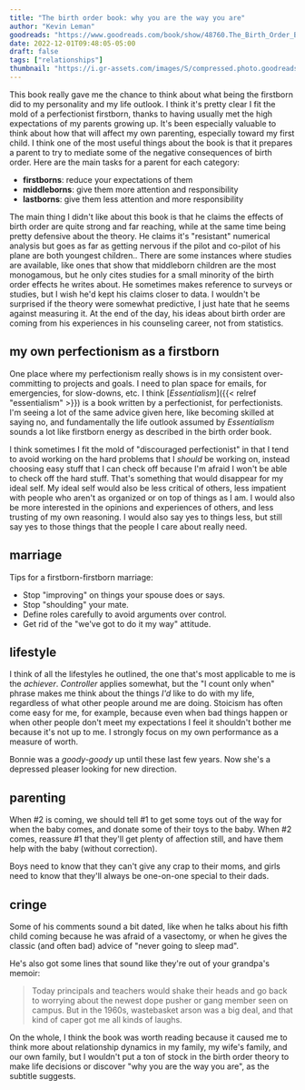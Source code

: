 ```yaml
---
title: "The birth order book: why you are the way you are"
author: "Kevin Leman"
goodreads: "https://www.goodreads.com/book/show/48760.The_Birth_Order_Book"
date: 2022-12-01T09:48:05-05:00
draft: false
tags: ["relationships"]
thumbnail: "https://i.gr-assets.com/images/S/compressed.photo.goodreads.com/books/1440964503l/48760._SY475_.jpg"
---
```


This book really gave me the chance to think about what being the firstborn did to my personality and my life outlook. I think it's pretty clear I fit the mold of a perfectionist firstborn, thanks to having usually met the high expectations of my parents growing up. It's been especially valuable to think about how that will affect my own parenting, especially toward my first child. I think one of the most useful things about the book is that it prepares a parent to try to mediate some of the negative consequences of birth order. Here are the main tasks for a parent for each category:

- **firstborns**: reduce your expectations of them
- **middleborns**: give them more attention and responsibility
- **lastborns**: give them less attention and more responsibility

The main thing I didn't like about this book is that he claims the effects of birth order are quite strong and far reaching, while at the same time being pretty defensive about the theory. He claims it's "resistant" numerical analysis but goes as far as getting nervous if the pilot and co-pilot of his plane are both youngest children.. There are some instances where studies are available, like ones that show that middleborn children are the most monogamous, but he only cites studies for a small minority of the birth order effects he writes about. He sometimes makes reference to surveys or studies, but I wish he'd kept his claims closer to data. I wouldn't be surprised if the theory were somewhat predictive, I just hate that he seems against measuring it. At the end of the day, his ideas about birth order are coming from his experiences in his counseling career, not from statistics.

## my own perfectionism as a firstborn

One place where my perfectionism really shows is in my consistent over-committing to projects and goals. I need to plan space for emails, for emergencies, for slow-downs, etc. I think [*Essentialism*]({{< relref "essentialism" >}}) is a book written by a perfectionist, for perfectionists. I'm seeing a lot of the same advice given here, like becoming skilled at saying no, and fundamentally the life outlook assumed by *Essentialism* sounds a lot like firstborn energy as described in the birth order book.

I think sometimes I fit the mold of "discouraged perfectionist" in that I tend to avoid working on the hard problems that I *should* be working on, instead choosing easy stuff that I can check off because I'm afraid I won't be able to check off the hard stuff. That's something that would disappear for my ideal self. My ideal self would also be less critical of others, less impatient with people who aren't as organized or on top of things as I am. I would also be more interested in the opinions and experiences of others, and less trusting of my own reasoning. I would also say yes to things less, but still say yes to those things that the people I care about really need.

## marriage

Tips for a firstborn-firstborn marriage:

- Stop "improving" on things your spouse does or says.
- Stop "shoulding" your mate.
- Define roles carefully to avoid arguments over control.
- Get rid of the "we've got to do it my way" attitude.

## lifestyle

I think of all the lifestyles he outlined, the one that's most applicable to me is the *achiever*. *Controller* applies somewhat, but the "I count only when" phrase makes me think about the things *I'd* like to do with my life, regardless of what other people around me are doing. Stoicism has often come easy for me, for example, because even when bad things happen or when other people don't meet my expectations I feel it shouldn't bother me because it's not up to me. I strongly focus on my own performance as a measure of worth.

Bonnie was a *goody-goody* up until these last few years. Now she's a depressed pleaser looking for new direction.

## parenting

When #2 is coming, we should tell #1 to get some toys out of the way for when the baby comes, and donate some of their toys to the baby. When #2 comes, reassure #1 that they'll get plenty of affection still, and have them help with the baby (without correction).

Boys need to know that they can't give any crap to their moms, and girls need to know that they'll always be one-on-one special to their dads.

## cringe

Some of his comments sound a bit dated, like when he talks about his fifth child coming because he was afraid of a vasectomy, or when he gives the classic (and often bad) advice of "never going to sleep mad".

He's also got some lines that sound like they're out of your grandpa's memoir:

> Today principals and teachers would shake their heads and go back to worrying about the newest dope pusher or gang member seen on campus. But in the 1960s, wastebasket arson was a big deal, and that kind of caper got me all kinds of laughs.

On the whole, I think the book was worth reading because it caused me to think more about relationship dynamics in my family, my wife's family, and our own family, but I wouldn't put a ton of stock in the birth order theory to make life decisions or discover "why you are the way you are", as the subtitle suggests.
